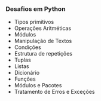 ### Desafios em Python

- Tipos primitivos
- Operações Aritméticas
- Módulos
- Manipulação de Textos
- Condições
- Estrutura de repetições
- Tuplas
- Listas
- Dicionário
- Funções
- Módulos e Pacotes
- Tratamento de Erros e Exceções